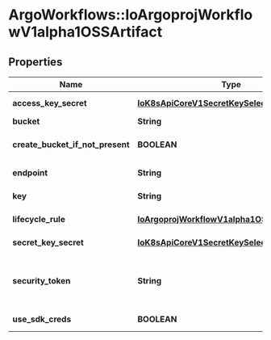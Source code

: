 # ArgoWorkflows::IoArgoprojWorkflowV1alpha1OSSArtifact

## Properties
Name | Type | Description | Notes
------------ | ------------- | ------------- | -------------
**access_key_secret** | [**IoK8sApiCoreV1SecretKeySelector**](IoK8sApiCoreV1SecretKeySelector.md) | AccessKeySecret is the secret selector to the bucket&#39;s access key | [optional] 
**bucket** | **String** | Bucket is the name of the bucket | [optional] 
**create_bucket_if_not_present** | **BOOLEAN** | CreateBucketIfNotPresent tells the driver to attempt to create the OSS bucket for output artifacts, if it doesn&#39;t exist | [optional] 
**endpoint** | **String** | Endpoint is the hostname of the bucket endpoint | [optional] 
**key** | **String** | Key is the path in the bucket where the artifact resides | 
**lifecycle_rule** | [**IoArgoprojWorkflowV1alpha1OSSLifecycleRule**](IoArgoprojWorkflowV1alpha1OSSLifecycleRule.md) | LifecycleRule specifies how to manage bucket&#39;s lifecycle | [optional] 
**secret_key_secret** | [**IoK8sApiCoreV1SecretKeySelector**](IoK8sApiCoreV1SecretKeySelector.md) | SecretKeySecret is the secret selector to the bucket&#39;s secret key | [optional] 
**security_token** | **String** | SecurityToken is the user&#39;s temporary security token. For more details, check out: https://www.alibabacloud.com/help/doc-detail/100624.htm | [optional] 
**use_sdk_creds** | **BOOLEAN** | UseSDKCreds tells the driver to figure out credentials based on sdk defaults. | [optional] 


